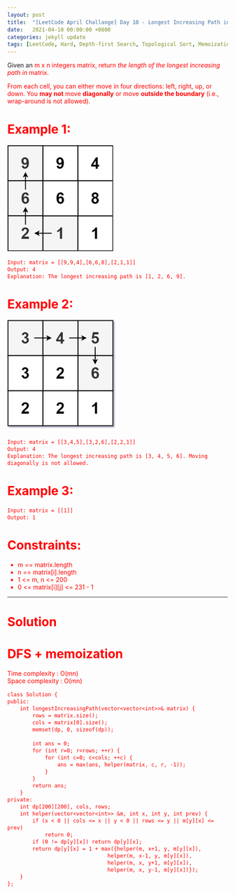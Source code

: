 ```yaml
---
layout: post
title:  "[LeetCode April Challange] Day 10 - Longest Increasing Path in a Matrix"
date:   2021-04-10 00:00:00 +0800
categories: jekyll update
tags: [LeetCode, Hard, Depth-first Search, Topological Sort, Memoization, Google, Facebook, Bloomberg, Amazon, ByteDance, DoorDash]
---
```

Given an <font color="red">m x n</fotn> integers <font color="red">matrix</font>, return *the length of the longest increasing path in* <font color="red">matrix</font>.

From each cell, you can either move in four directions: left, right, up, or down. You **may not** move **diagonally** or move **outside the boundary** (i.e., wrap-around is not allowed).

# Example 1:

![](https://github.com/nshawn4675/nshawn4675.github.io/blob/master/_pic/329_ex1.jpg?raw=true)

    Input: matrix = [[9,9,4],[6,6,8],[2,1,1]]
    Output: 4
    Explanation: The longest increasing path is [1, 2, 6, 9].

# Example 2:

![](https://github.com/nshawn4675/nshawn4675.github.io/blob/master/_pic/329_ex2.jpg?raw=true)

    Input: matrix = [[3,4,5],[3,2,6],[2,2,1]]
    Output: 4
    Explanation: The longest increasing path is [3, 4, 5, 6]. Moving diagonally is not allowed.

# Example 3:

    Input: matrix = [[1]]
    Output: 1

# Constraints:

- <font color="red">m == matrix.length</font>
- <font color="red">n == matrix[i].length</font>
- <font color="red">1 <= m, n <= 200</font>
- <font color="red">0 <= matrix[i][j] <= 231 - 1</font>

______________________  

# Solution  

# DFS + memoization  

Time complexity : O(mn)  
Space complexity : O(mn)  

    class Solution {
    public:
        int longestIncreasingPath(vector<vector<int>>& matrix) {
            rows = matrix.size();
            cols = matrix[0].size();
            memset(dp, 0, sizeof(dp));
            
            int ans = 0;
            for (int r=0; r<rows; ++r) {
                for (int c=0; c<cols; ++c) {
                    ans = max(ans, helper(matrix, c, r, -1));
                }
            }
            return ans;
        }
    private:
        int dp[200][200], cols, rows;
        int helper(vector<vector<int>> &m, int x, int y, int prev) {
            if (x < 0 || cols <= x || y < 0 || rows <= y || m[y][x] <= prev)
                return 0;
            if (0 != dp[y][x]) return dp[y][x];
            return dp[y][x] = 1 + max({helper(m, x+1, y, m[y][x]),
                                    helper(m, x-1, y, m[y][x]),
                                    helper(m, x, y+1, m[y][x]),
                                    helper(m, x, y-1, m[y][x])});
        }
    };